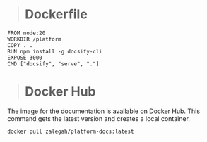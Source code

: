 > # Dockerfile

```
FROM node:20
WORKDIR /platform
COPY . .
RUN npm install -g docsify-cli
EXPOSE 3000
CMD ["docsify", "serve", "."]

```

> # Docker Hub

The image for the documentation is available on Docker Hub. This command gets the latest version and creates a local container.

```bash
docker pull zalegah/platform-docs:latest
```
